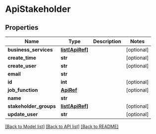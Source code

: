 # ApiStakeholder

## Properties
Name | Type | Description | Notes
------------ | ------------- | ------------- | -------------
**business_services** | [**list[ApiRef]**](ApiRef.md) |  | [optional] 
**create_time** | **str** |  | [optional] 
**create_user** | **str** |  | [optional] 
**email** | **str** |  | 
**id** | **int** |  | [optional] 
**job_function** | [**ApiRef**](ApiRef.md) |  | [optional] 
**name** | **str** |  | 
**stakeholder_groups** | [**list[ApiRef]**](ApiRef.md) |  | [optional] 
**update_user** | **str** |  | [optional] 

[[Back to Model list]](../README.md#documentation-for-models) [[Back to API list]](../README.md#documentation-for-api-endpoints) [[Back to README]](../README.md)


